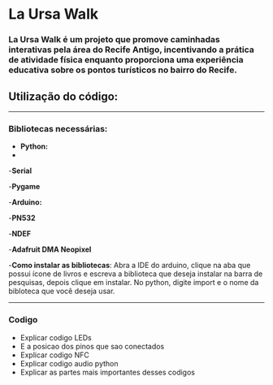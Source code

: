 # La Ursa Walk

### La Ursa Walk é um projeto que promove caminhadas interativas pela área do Recife Antigo, incentivando a prática de atividade física enquanto proporciona uma experiência educativa sobre os pontos turísticos no bairro do Recife.

## Utilização do código:
---
### Bibliotecas necessárias:
- **Python:**
- 
-**Serial**

-**Pygame**

-**Arduino:**

-**PN532**

-**NDEF**

-**Adafruit DMA Neopixel**

-**Como instalar as bibliotecas**: Abra a IDE do arduino, clique na aba que possui ícone de livros e escreva a biblioteca que deseja instalar na barra de pesquisas, depois clique em instalar. No python, digite import e o nome da bibloteca que você deseja usar.

---

### Codigo
- Explicar codigo LEDs
- E a posicao dos pinos que sao conectados
- Explicar codigo NFC
- Explicar codigo audio python
- Explicar as partes mais importantes desses codigos 



